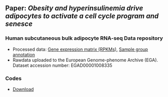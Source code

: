 
## Paper: *Obesity and hyperinsulinemia drive adipocytes to activate a cell cycle program and senesce*

### Human subcutaneous bulk adipocyte RNA-seq Data repository
* Processed data: <a href="adipocyte_bulk_rpkms.txt"> Gene expression matrix (RPKMs)</a>, <a href="sample_groups.txt"> Sample group annotation</a>
* Rawdata uploaded to the European Genome-phenome Archive (EGA). Dataset accession number: EGAD00001008335

### Codes
* <a href="codes.py"> Download </a>
